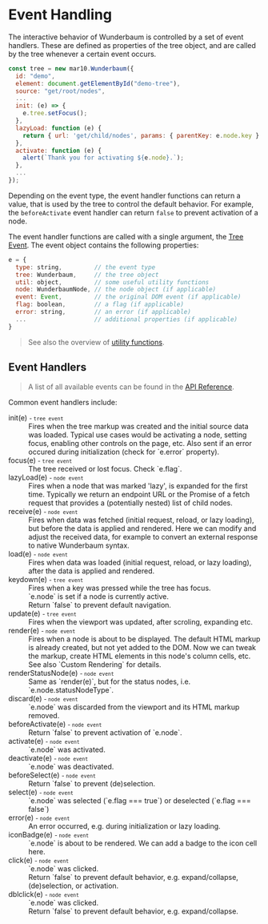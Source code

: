 # Event Handling

The interactive behavior of Wunderbaum is controlled by a set of event handlers.
These are defined as properties of the tree object, and are called by the tree
whenever a certain event occurs.

```js
const tree = new mar10.Wunderbaum({
  id: "demo",
  element: document.getElementById("demo-tree"),
  source: "get/root/nodes",
  ...
  init: (e) => {
    e.tree.setFocus();
  },
  lazyLoad: function (e) {
    return { url: 'get/child/nodes', params: { parentKey: e.node.key } };
  },
  activate: function (e) {
    alert(`Thank you for activating ${e.node}.`);
  },
  ...
});
```

Depending on the event type, the event handler functions can return a value,
that is used by the tree to control the default behavior. For example, the
`beforeActivate` event handler can return `false` to prevent activation of a node.

The event handler functions are called with a single argument, the
[Tree Event](https://mar10.github.io/wunderbaum/api/interfaces/types.WbTreeEventType.html).
The event object contains the following properties:

```js
e = {
  type: string,         // the event type
  tree: Wunderbaum,     // the tree object
  util: object,         // some useful utility functions
  node: WunderbaumNode, // the node object (if applicable)
  event: Event,         // the original DOM event (if applicable)
  flag: boolean,        // a flag (if applicable)
  error: string,        // an error (if applicable)
  ...                   // additional properties (if applicable)
}
```

> See also the overview of [utility functions](https://mar10.github.io/wunderbaum/api/modules/util.html).

## Event Handlers

> A list of all available events can be found in the
> [API Reference](https://mar10.github.io/wunderbaum/api/interfaces/wb_options.WunderbaumOptions.html).

Common event handlers include:

<dl>
<dt>init(e) <small>- <code>tree event</code></small></dt>
<dd>
  Fires when the tree markup was created and the initial source data was loaded.
  Typical use cases would be activating a node, setting focus, enabling other
  controls on the page, etc.
  Also sent if an error occured during initialization (check for `e.error` property).
</dd>

<dt>focus(e) <small>- <code>tree event</code></small></dt>
<dd>
  The tree received or lost focus. Check `e.flag`.
</dd>

<dt>lazyLoad(e) <small>- <code>node event</code></small></dt>
<dd>
  Fires when a node that was marked 'lazy', is expanded for the first time.
  Typically we return an endpoint URL or the Promise of a fetch request that
  provides a (potentially nested) list of child nodes.
</dd>

<dt>receive(e) <small>- <code>node event</code></small></dt>
<dd>
  Fires when data was fetched (initial request, reload, or lazy loading),
  but before the data is applied and rendered.
  Here we can modify and adjust the received data, for example to convert an
  external response to native Wunderbaum syntax.
</dd>

<dt>load(e) <small>- <code>node event</code></small></dt>
<dd>
  Fires when data was loaded (initial request, reload, or lazy loading),
  after the data is applied and rendered.
</dd>

<dt>keydown(e) <small>- <code>tree event</code></small></dt>
<dd>
  Fires when a key was pressed while the tree has focus. <br>
  `e.node` is set if a node is currently active. <br>
  Return `false` to prevent default navigation.
</dd>

<dt>update(e) <small>- <code>tree event</code></small></dt>
<dd>
  Fires when the viewport was updated, after scroling, expanding etc.
</dd>

<dt>render(e) <small>- <code>node event</code></small></dt>
<dd>
  Fires when a node is about to be displayed.
  The default HTML markup is already created, but not yet added to the DOM.
  Now we can tweak the markup, create HTML elements in this node's column
  cells, etc.
  See also `Custom Rendering` for details.
</dd>

<dt>renderStatusNode(e) <small>- <code>node event</code></small></dt>
<dd>
  Same as `render(e)`, but for the status nodes, i.e. `e.node.statusNodeType`.
</dd>

<dt>discard(e) <small>- <code>node event</code></small></dt>
<dd>
  `e.node` was discarded from the viewport and its HTML markup removed.
</dd>

<dt>beforeActivate(e) <small>- <code>node event</code></small></dt>
<dd>
  Return `false` to prevent activation of `e.node`.
</dd>

<dt>activate(e) <small>- <code>node event</code></small></dt>
<dd>
  `e.node` was activated. 
</dd>

<dt>deactivate(e) <small>- <code>node event</code></small></dt>
<dd>
  `e.node` was deactivated.
</dd>

<dt>beforeSelect(e) <small>- <code>node event</code></small></dt>
<dd>
  Return `false` to prevent (de)selection.
</dd>

<dt>select(e) <small>- <code>node event</code></small></dt>
<dd>
  `e.node` was selected (`e.flag === true`) or deselected (`e.flag === false`)
</dd>

<dt>error(e) <small>- <code>node event</code></small></dt>
<dd>
  An error occurred, e.g. during initialization or lazy loading.
</dd>

<dt>iconBadge(e) <small>- <code>node event</code></small></dt>
<dd>
  `e.node` is about to be rendered. We can add a badge to the icon cell here.
</dd>
  
<dt>click(e) <small>- <code>node event</code></small></dt>
<dd>
  `e.node` was clicked. <br>
  Return `false` to prevent default behavior, e.g. expand/collapse, 
  (de)selection, or activation.
</dd>
<dt>dblclick(e) <small>- <code>node event</code></small></dt>
<dd>
  `e.node` was clicked. <br>
  Return `false` to prevent default behavior, e.g. expand/collapse.
</dd>

</dl>
